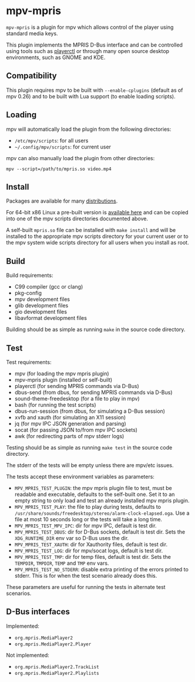 # mpv-mpris

`mpv-mpris` is a plugin for mpv which allows control of the player using
standard media keys. 

This plugin implements the MPRIS D-Bus interface and can be controlled using
tools such as [playerctl](https://github.com/acrisci/playerctl) or through many
open source desktop environments, such as GNOME and KDE.

## Compatibility

This plugin requires mpv to be built with `--enable-cplugins` (default as of mpv 0.26)
and to be built with Lua support (to enable loading scripts).

## Loading

mpv will automatically load the plugin from the following directories:

- `/etc/mpv/scripts`: for all users
- `~/.config/mpv/scripts`: for current user

mpv can also manually load the plugin from other directories:

```
mpv --script=/path/to/mpris.so video.mp4
```

## Install

Packages are available for many [distributions](https://repology.org/project/mpv-mpris/versions).

For 64-bit x86 Linux a pre-built version is [available here](https://github.com/hoyon/mpv-mpris/releases)
and can be copied into one of the mpv scripts directories documented above.

A self-built `mpris.so` file can be installed with `make install` and will
be installed to the appropriate mpv scripts directory for your current user
or to the mpv system wide scripts directory for all users when you install as root.

## Build

Build requirements:
 - C99 compiler (gcc or clang)
 - pkg-config
 - mpv development files
 - glib development files
 - gio development files
 - libavformat development files

Building should be as simple as running `make` in the source code directory.

## Test

Test requirements:
 - mpv (for loading the mpv mpris plugin)
 - mpv-mpris plugin (installed or self-built)
 - playerctl (for sending MPRIS commands via D-Bus)
 - dbus-send (from dbus, for sending MPRIS commands via D-Bus)
 - sound-theme-freedesktop (for a file to play in mpv)
 - bash (for running the test scripts)
 - dbus-run-session (from dbus, for simulating a D-Bus session)
 - xvfb and xauth (for simulating an X11 session)
 - jq (for mpv IPC JSON generation and parsing)
 - socat (for passing JSON to/from mpv IPC sockets)
 - awk (for redirecting parts of mpv stderr logs)

Testing should be as simple as running `make test` in the source code directory.

The stderr of the tests will be empty unless there are mpv/etc issues.

The tests accept these environment variables as parameters:
 - `MPV_MPRIS_TEST_PLUGIN`: the mpv mpris plugin file to test, must be
   readable and executable, defaults to the self-built one. Set it to an
   empty string to only load and test an already installed mpv mpris plugin.
 - `MPV_MPRIS_TEST_PLAY`: the file to play during tests, defaults to
   `/usr/share/sounds/freedesktop/stereo/alarm-clock-elapsed.oga`.
   Use a file at most 10 seconds long or the tests will take a long time.
 - `MPV_MPRIS_TEST_MPV_IPC`: dir for mpv IPC, default is test dir.
 - `MPV_MPRIS_TEST_DBUS`: dir for D-Bus sockets, default is test dir.
   Sets the `XDG_RUNTIME_DIR` env var so D-Bus uses the dir.
 - `MPV_MPRIS_TEST_XAUTH`: dir for Xauthority files, default is test dir.
 - `MPV_MPRIS_TEST_LOG`: dir for mpv/socat logs, default is test dir.
 - `MPV_MPRIS_TEST_TMP`: dir for temp files, default is test dir.
   Sets the `TEMPDIR`, `TMPDIR`, `TEMP` and `TMP` env vars.
 - `MPV_MPRIS_TEST_NO_STDERR`: disable extra printing of the errors printed
   to stderr. This is for when the test scenario already does this.

These parameters are useful for running the tests in alternate test scenarios.

## D-Bus interfaces

Implemented:
- `org.mpris.MediaPlayer2` 
- `org.mpris.MediaPlayer2.Player` 

Not implemented:
- `org.mpris.MediaPlayer2.TrackList`
- `org.mpris.MediaPlayer2.Playlists`
